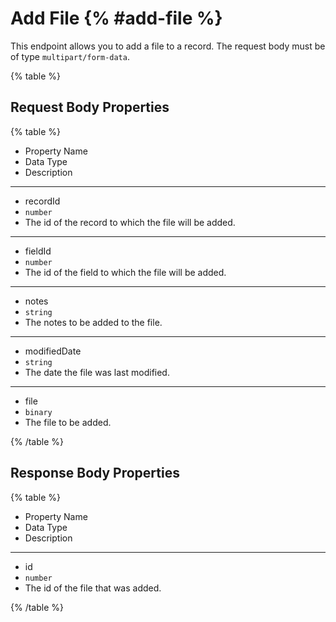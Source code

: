 # Add File {% #add-file %}

This endpoint allows you to add a file to a record. The request body must be of type `multipart/form-data`.

{% table %}

## Request Body Properties

{% table %}

- Property Name
- Data Type
- Description

---

- recordId
- `number`
- The id of the record to which the file will be added.

---

- fieldId
- `number`
- The id of the field to which the file will be added.

---

- notes
- `string`
- The notes to be added to the file.

---

- modifiedDate
- `string`
- The date the file was last modified.

---

- file
- `binary`
- The file to be added.

{% /table %}

## Response Body Properties

{% table %}

- Property Name
- Data Type
- Description

---

- id
- `number`
- The id of the file that was added.

{% /table %}
